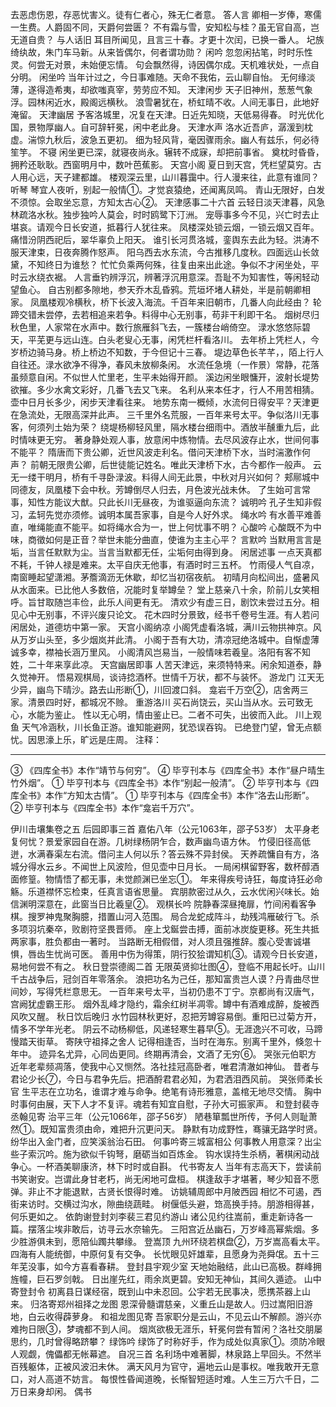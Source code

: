 <!-- { "loadSidebar": true } -->
去恶虑伤恩，存恶忧害义。徒有仁者心，殊无仁者意。
答人言
卿相一岁俸，寒儒一生费。人爵固不同，天爵何尝匮？
不有霜与雪，安知松与桂？虽无官自高，岂无道自贵？
与人话旧
耳目所闻见，且言三十春。才更十次闰，已换一番人。
圮族绮纨故，朱门车马新。从来皆偶尔，何者谓功勋？
闲吟
忽忽闲拈笔，时时乐性灵。何尝无对景，未始便忘情。
句会飘然得，诗因偶尔成。天机难状处，一点自分明。
闲坐吟
当年计过之，今日事难随。天命不我佑，云山聊自怡。
无何缘淡薄，遂得造希夷，却欲嗤真宰，劳劳应不知。
天津闲步
天子旧神州，葱葱气象浮。园林闲近水，殿阁远横秋。
浪雪暑犹在，桥虹晴不收。人间无事日，此地好淹留。
天津幽居
予客洛城里，况复在天津。日近先知晓，天低易得春。
时光优化国，景物厚幽人。自可辞轩冕，闲中老此身。
天津水声
洛水近吾庐，潺湲到枕虚。湍惊九秋后，波急五更初。
细为轻风背，毫因骤雨余。幽人有兹乐，何必待笙竽。
不寝
闲坐更已深，就寝夜尚永。辗转不成寐，却把前事省。
奠枕时昏昏，拥矜还耿耿。西窗明月中，数叶芭蕉影。
天宫小阁
夏日到天宫，凭栏望莫穷。古人用心远，天子建都雄。
楼观深云里，山川暮靄中。行人漫来往，此意有谁同？
听琴
琴宜人夜听，别起一般情①。才觉哀猿绝，还闻离凤鸣。
青山无限好，白发不须惊。会取坐忘意，方知太古心②。
天津感事二十六首
云轻日淡天津暮，风急林疏洛水秋。独步独吟人莫会，时时鸥鹭下汀洲。
宠辱事多今不见，兴亡时去止堪哀。请观今日长安道，抵暮行人犹往来。
凤楼深处锁云烟，一锁云烟又百年。痛惜汾阴西祀后，翠华辜负上阳天。
谁引长河贯洛城，銮舆东去此为轻。洪涛不服天津束，日夜奔腾作怒声。
阳乌西去水东流，今古推移几度秋。四面远山长敛黛，不知终日为谁愁？
忙忙负乘两何殊，往复由来出此途。争似不才闲坐处，平时云水绕衣裾。
人言垂钓辨浮沉，辨著浮沉用意深。吾耻不为知害性，等闲轻动望鱼心。
自古别都多隙地，参天乔木乱昏鸦。荒垣坏堵人耕处，半是前朝卿相家。
凤凰楼观冷横秋，桥下长波入海流。千百年来旧朝市，几番人向此经由？
轮蹄交错未尝停，去若相追来若争。料得中心无别事，苟非干利即干名。
烟树尽归秋色里，人家常在水声中。数行旅雁斜飞去，一簇楼台峭倚空。
渌水悠悠际碧天，平芜更与远山连。白头老叟心无事，闲凭栏杆看洛川。
去年桥上凭栏人，今岁桥边骑马身。桥上桥边不知数，于今但记十三春。
堤边草色长芊芊，，陌上行人自往还。渌水欲净不得净，春风未放柳条闲。 
水流任急境（一作景）常静，花落虽频意自闲。不似世人忙里老，生平未始得开颜。 
溪边闲坐眼慵开，波射长堤势欲摧。多少水禽文彩好，几番飞去又飞来。
名利从来本任才，行人不用苦相猜。壶中日月长多少，闲步天津看往来。
地势东南一概倾，水流何日得安平？天津更在急流处，无限高深并此声。
三千里外名荒服，一百年来号太平。争似洛川无事客，何须列土始为荣？
绕堤杨柳轻风里，隔水楼台细雨中。酒放半醺重九后，此时情味更无穷。
著身静处观人事，放意闲中炼物情。去尽风波存止水，世间何事不能平？
隋唐而下贵公卿，近世风波走利名。借问天津桥下水，当时湍激作何声？
前朝无限贵公卿，后世徒能记姓名。唯此天津桥下水，古今都作一般声。
云无一缕干明月，桥有千寻卧渌波。料得人间无此景，中秋对月兴如何？
郏鄏城中同德友，凤凰楼下会中秋。芳罇倒尽人归去，月色波光战未休。
了生始可言常事，知性方能议大猷。只此长川无昼夜，为谁驱逼向东流？
诚明吟
孔子生知非假习，孟轲先觉亦须修。诚明本属吾家事，自是今人好外求。
绳水吟
有水善平难善直，唯绳能直不能平。如将绳水合为一，世上何忧事不明？
心酸吟
心酸既不为中味，商徵如何是正音？举世未能分曲直，使谁为主主心平？
言默吟
当默用言言是垢，当言任默默为尘。当言当默都无任，尘垢何由得到身。
闲居述事
一点天真都不耗，千钟人禄是难来。太平自庆无他事，有酒时时三五杯。
竹雨侵人气自凉，南窗睡起望潇湘。茅簷滴沥无休歇，却忆当初宿夜航。
初晴月向松间出，盛暑风从水面来。已比他人多数倍，况能时复举罇垒？
堂上慈亲八十余，阶前儿女笑相呼。旨甘取随岂丰俭，此乐人间更有无。
清欢少有虚三日，剧饮未尝过五分。相见心中无别事，不评兴废只论文。
花木四时分景致，经书千卷号生涯。有人若问闲居处，道德坊中第一家。
天宫小阁纳凉
小阁凭虚看洛城，满川云物拱神京。风从万岁山头至，多少烟岚并此清。
小阁于吾有大功，清凉冠绝洛城中。自惭虚薄诚多幸，襟袖长涵万里风。
小阁清风岂易当，一般情味若羲皇。洛阳有客不知姓，二十年来享此凉。
天宫幽居即事
人苦天津远，来须特特来。闲余知道泰，静久觉神开。
悟易观棋局，谈诗捻酒杯。世情千万状，都不与装怀。 
游龙门
江天无少异，幽鸟下晴沙。路去山形断①，川回渡口斜。
龛岩千万空②，店舍两三家。清景四时好，都城况不赊。
重游洛川
买石尚饶云，买山当从水。云可致无心，水能为鉴止。
性以无心明，情由鉴止已。二者不可失，出彼而入此。
川上观鱼
天气冷涵秋，川长鱼正游。谁知能避网，犹恐误吞钩。
已绝登门望，曾无点额忧。因思濠上乐，旷远是庄周。
注释： 
________________________________________
③ 《四库全书》本作“靖节与何穷”。
④  毕亨刊本与《四库全书》本作“昼户晴生竹外烟”。
①  毕亨刊本与《四库全书》本作“别起一般清”。
②  毕亨刊本与《四库全书》本作“方知太古情”。
①  毕亨刊本与《四库全书》本作“洛去山形断”。
②  毕亨刊本与《四库全书》本作“龛岩千万穴”。

伊川击壤集卷之五
后园即事三首  嘉佑八年（公元1063年，邵子53岁）
太平身老复何忧？景爱家园自在游。几树绿杨阴乍合，数声幽鸟语方休。
竹侵旧径高低迸，水满春渠左右流。借问主人何以乐？答云殊不异封侯。
天养疏慵自有方，洛城分得水云乡。不闻世上风波险，但见壶中日月长。
一局闲棋留野客，数杯醇酒面修篁。物情悟了都无事，未觉颜渊已坐忘①。
年来得疾号诗狂，每度诗狂必命觞。乐道襟怀忘检束，任真言语省思量。
宾朋款密过从久，云水优闲兴味长。始信渊明深意在，此窗当日比羲皇②。
观棋长吟
院静春深昼掩扉，竹间闲看客争棋。搜罗神鬼聚胸臆，措置山河入范围。
局合龙蛇成阵斗，劫残鸿雁破行飞。杀多项羽坑秦卒，败剧符坚畏晋师。
座上戈鋋尝击搏，面前冰炭旋更移。死生共抵两家事，胜负都由一著时。
当路断无相假借，对人须且强推辞。腹心受害诚堪惧，唇齿生忧尚可医。
善用中伤为得策，阴行狡狯谓知机③。请观今日长安道，易地何尝不有之。
秋日登崇德阁二首
无限英贤抑壮图④，登临不用起长吁。山川千古战争后，冠剑百年零落余。
浪把功名为己任，那知富贵岂人谟？丹青曲尽世间妙，写得凭栏意思无。
一百年来号太平，当初仍患不丁宁。京都尚有汉唐气，宫阙犹虚霸王形。
烟外乱峰才隐约，霜余红树半凋零。罇中有酒难成醉，旋被西风吹又醒。
秋日饮后晚归
水竹园林秋更好，忍把芳罇容易倒。重阳已过菊方开，情多不学年光老。
阴云不动杨柳低，风递轻寒生暮早⑤。无涯逸兴不可收，马蹄慢踏天街草。
寄陕守祖择之舍人
记得相逢否，当时在海东。别离千里外，倏忽十年中。
迹异名尤异，心同齿更同。终期再清会，文酒了无穷⑥。
哭张元伯职方
近年老辈频凋落，使我中心又恻然。洛社挂冠高卧者，唯君清澈如神仙。
昔者与君论少长⑦，今日与君争先后。把酒酹君君必知，为君洒泪西风前。
哭张师柔长官
生平志在立功名，谁谓才难与命争。绝笔有诗形雅意，盖棺无地尽交情。
胸中时事何由展，天下人才不复评。魂若有知宜自慰，子孙大可振家声。
和登封裴寺丞翰见寄  治平三年（公元1066年，邵子56岁）
陋巷箪瓢世所传，予何人则耻萧然①。既知富贵须由命，难把升沉更问天。
静默有功成野性，骞骧无路学时贤。纷华出入金门者，应笑溪翁治石田。
何事吟寄三城富相公
何事教人用意深？出尘些子索沉吟。施为欲似千钩弩，磨砺当如百炼金。
钩水误持生杀柄，著棋闲动战争心。一杯酒美聊康济，林下时时或自斟。
代书寄友人
当年有志高天下，尝读前书笑谢安。岂谓此身甘老朽，尚无闲地可盘桓。
棋逢敌手才堪著，琴少知音不愿弹。非止不才能退默，古贤长恨得时难。
访姚辅周郎中月陂西园
相忆不可遏，西街来访时。交横过沟水，隙曲绕蔬畦。
树偃低头避，筇高换手持。朋游相得甚，何乐更如之。
依韵谢登封刘李裴三君见约游山
诸公见约往嵩前，重走新诗各一篇。摆落尘埃非敢后，访寻云水奈输先。
三阳宫近丛幽石，万岁峰高幂紫烟。多少胜游俱未到，愿陪仙躅共攀缘。
登嵩顶
九州环绕若棋盘②，万岁嵩高看太平。四海有人能统御，中原何复有交争。
长忧眼见奸雄辈，且愿身为尧舜氓。五十三年芜没事，如今方喜看春耕。
登封县宇观少室
天地始融结，此山已高极。群峰拥旌幢，巨石罗剑戟。
日出崖先红，雨余岚更碧。安知无神仙，其间久遁迹。
 山中寄登封令
初离县日谋经宿，既到山中未忍回。公宇若无民事决，愿携茶器上山来。
归洛寄郑州祖择之龙图
恩深骨髓谓慈亲，义重丘山是故人。归过嵩阳旧游地，白云收得薜萝身。
 和祖龙图见寄
吾家职分是云山，不见云山不解颜。游兴亦难拘日限③，梦魂都不到人间。
烟岚欲极无涯乐，轩冕何尝有暂闲？洛社交朋屡思约，几时曾得略跻攀？
绿饰吟
绿饰了时称好手，作为成处似真家①。须防冷眼人观觑，傀儡都无帐幕遮。
自况三首
名利场中难著脚，林泉路上早回头。不然半百残躯体，正被风波汨未休。
满天风月为官守，遍地云山是事权。唯我敢开无意口，对人高道不妨言。
每恨性昏闻道晚，长惭智短适时难。人生三万六千日，二万日来身却闲。
偶书
